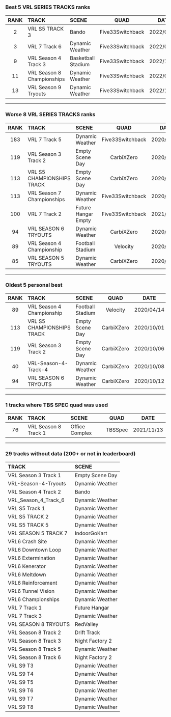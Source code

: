 ### Best 5 VRL SERIES TRACKS ranks
|RANK|TRACK|SCENE|QUAD|DATE|
|:---:|:---|:---|:---:|:---:|
|2|VRL S5 TRACK 3|Bando|Five33Switchback|2022/04/01|
|3|VRL 7 Track 6|Dynamic Weather|Five33Switchback|2022/04/01|
|9|VRL Season 4 Track 3|Basketball Stadium|Five33Switchback|2022/11/27|
|11|VRL Season 8 Championships|Dynamic Weather|Five33Switchback|2022/02/19|
|13|VRL Season 9 Tryouts|Dynamic Weather|Five33Switchback|2022/12/31|
---
### Worse 8 VRL SERIES TRACKS ranks
|RANK|TRACK|SCENE|QUAD|DATE|
|:---:|:---|:---|:---:|:---:|
|183|VRL 7 Track 5|Dynamic Weather|Five33Switchback|2020/12/20|
|119|VRL Season 3 Track 2|Empty Scene Day|CarbiXZero|2020/10/06|
|113|VRL S5 CHAMPIONSHIPS TRACK|Empty Scene Day|CarbiXZero|2020/10/01|
|113|VRL Season 7 Championships|Dynamic Weather|Five33Switchback|2020/12/30|
|100|VRL 7 Track 2|Future Hangar Empty|Five33Switchback|2021/01/13|
|94|VRL SEASON 6 TRYOUTS|Dynamic Weather|CarbiXZero|2020/10/12|
|89|VRL Season 4 Championship|Football Stadium|Velocity|2020/04/14|
|85|VRL SEASON 5 TRYOUTS|Dynamic Weather|CarbiXZero|2020/10/13|
---
### Oldest 5 personal best
|RANK|TRACK|SCENE|QUAD|DATE|
|:---:|:---|:---|:---:|:---:|
|89|VRL Season 4 Championship|Football Stadium|Velocity|2020/04/14|
|113|VRL S5 CHAMPIONSHIPS TRACK|Empty Scene Day|CarbiXZero|2020/10/01|
|119|VRL Season 3 Track 2|Empty Scene Day|CarbiXZero|2020/10/06|
|40|VRL-Season-4-Track-4|Dynamic Weather|CarbiXZero|2020/10/08|
|94|VRL SEASON 6 TRYOUTS|Dynamic Weather|CarbiXZero|2020/10/12|
---
### 1 tracks where TBS SPEC quad was used
|RANK|TRACK|SCENE|QUAD|DATE|
|:---:|:---|:---|:---:|:---:|
|76|VRL Season 8 Track 1|Office Complex|TBSSpec|2021/11/13|
---
### 29 tracks without data (200+ or not in leaderboard)
|TRACK|SCENE|
|:---|:---|
|VRL Season 3 Track 1|Empty Scene Day|
|VRL-Season-4-Tryouts|Dynamic Weather|
|VRL Season 4 Track 2|Bando|
|VRL_Season_4_Track_6|Dynamic Weather|
|VRL S5 Track 1|Dynamic Weather|
|VRL S5 TRACK 2|Dynamic Weather|
|VRL S5 TRACK 5|Dynamic Weather|
|VRL SEASON 5 TRACK 7|IndoorGoKart|
|VRL6 Crash Site|Dynamic Weather|
|VRL6 Downtown Loop|Dynamic Weather|
|VRL6 Extermination|Dynamic Weather|
|VRL6 Kenerator|Dynamic Weather|
|VRL6 Meltdown|Dynamic Weather|
|VRL6 Reinforcement|Dynamic Weather|
|VRL6 Tunnel Vision|Dynamic Weather|
|VRL6 Championships|Dynamic Weather|
|VRL 7 Track 1|Future Hangar|
|VRL 7 Track 3|Dynamic Weather|
|VRL SEASON 8 TRYOUTS|RedValley|
|VRL Season 8 Track 2|Drift Track|
|VRL Season 8 Track 3|Night Factory 2|
|VRL Season 8 Track 5|Dynamic Weather|
|VRL Season 8 Track 6|Night Factory 2|
|VRL S9 T3|Dynamic Weather|
|VRL S9 T4|Dynamic Weather|
|VRL S9 T5|Dynamic Weather|
|VRL S9 T6|Dynamic Weather|
|VRL S9 T7|Dynamic Weather|
|VRL S9 T8|Dynamic Weather|
